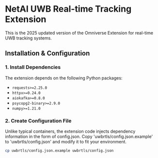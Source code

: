 # NetAI UWB Real-time Tracking Extension

This is the 2025 updated version of the Omniverse Extension for real-time UWB tracking systems.

## Installation & Configuration

### 1. Install Dependencies
The extension depends on the following Python packages:
- `requests>=2.25.0`
- `httpx>=0.24.0`
- `aiokafka>=0.8.0`
- `psycopg2-binary>=2.9.0`
- `numpy>=1.21.0`

### 2. Create Configuration File
Unlike typical containers, the extension code injects dependency information in the form of config.json.
Copy 'uwbrtls/config.json.example' to 'uwbrtls/config.json' and modify it to fit your environment.

```bash
cp uwbrtls/config.json.example uwbrtls/config.json
